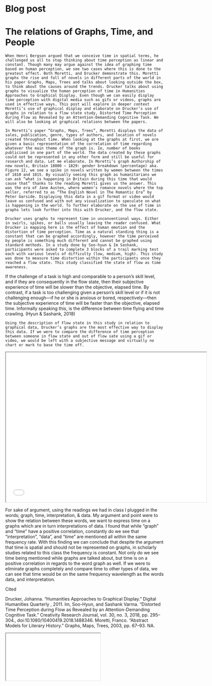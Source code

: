 # Blog post 

# The relations of Graphs, Time, and People 

	When Henri Bergson argued that we conceive time in spatial terms, he challenged us all to stop thinking about time perception as linear and constant. Though many may argue against the idea of graphing time based on human perception, we see two cases where this is done to the greatest effect. Both Moretti, and Drucker demonstrate this. Moretti graphs the rise and fall of novels in different parts of the world in his paper Graphs, Maps, Trees and talks about looking outside the box, to think about the causes around the trends. Drucker talks about using graphs to visualize the human perception of time in Humanities Approaches to Graphical Display. Even though we can easily display time perception with digital media such as gifs or videos, graphs are used in effective ways. This post will explore in deeper context Moretti’s use of graphical display and elaborate on Drucker’s use of graphs in relation to a flow state study, Distorted Time Perception during Flow as Revealed by an Attention-Demanding Cognitive Task. We will also be looking at graphical relations between the papers.
  
	In Moretti’s paper “Graphs, Maps, Trees”, Moretti displays the data of sales, publication, genre, types of authors, and location of novels created throughout time. When looking at the graphs at first, we are given a basic representation of the correlation of time regarding whatever the main theme of the graph is. Ie, number of books publicised in one part of the world. The data created by these graphs could not be represented in any other form and still be useful for research and data. Let me elaborate. In Moretti’s graph Authorship of new novels, Britain 18000 – 1829: gender breakdown (percentage) aka. Figure 12, we see a spike in novels written by women between the times of 1810 and 1815. By visually seeing this graph as humanitarians we can ask “what is happening in Britain during this time that would cause that” thanks to the reading Moretti gives us the answer. This was the era of Jane Austen, where women’s romance novels where the top seller, referred to as “The English Novel in The Romantic Era” by Peter Garside. Displaying this data in a gif format or video would leave us confused and with out any visualization to speculate on what is happening in the world. To further elaborate on the use of time in graphs lets look further into this with Drucker, and the flow state.    
  
	Drucker uses graphs to represent time in unconventional ways. Either in swirls, spikes, or balls usually leaving the reader confused. What Drucker is mapping here is the effect of human emotion and the distortion of time perception. Time as a natural standing thing is a constant that can be graphed accordingly, however the time perceived by people is something much different and cannot be graphed using standard methods. In a study done by Soo-hyun & Im Sashank, participants were asked to complete 3 blocks of a trail marking test each with various levels of difficulty (low, medium, high). This study was done to measure time distortion within the participants once they reached a flow state. This study classified the state of flow as time awareness. 
  
If the challenge of a task is high and comparable to a person’s skill level, and if they are consequently in the flow state, then their subjective experience of time will be slower than the objective, elapsed time. By contrast, if a task is too challenging given a person’s skill level or if it is not challenging enough—if he or she is anxious or bored, respectively—then the subjective experience of time will be faster than the objective, elapsed time. Informally speaking this, is the difference between time flying and time crawling. (Hyun & Sashank, 2018)

	Using the description of Flow state in this study in relation to graphical data, Drucker’s graphs are the most effective way to display this data. If we were to compare the difference of time perception between someone in flow state and out of flow sate using a gif or video, we would be left with a subjective message and virtually no chart or mark to base the time off.

<!--	Exported from Voyant Tools (voyant-tools.org).
The iframe src attribute below uses a relative protocol to better function with both
http and https sites, but if you're embedding this into a local web page (file protocol)
you should add an explicit protocol (https if you're using voyant-tools.org, otherwise
it depends on this server.
Feel free to change the height and width values or other styling below: -->
<iframe style='width: 637px; height: 477px;' src='//voyant-tools.org/tool/Trends/?query=time&query=interpretation&query=data&query=graph*&corpus=1b8892b0471922e6a544620ad3b834ee'></iframe>

  For sake of argument, using the readings we had in class I plugged in the words; graph, time, interpretation, & data. My argument and point were to show the relation between these words, we want to express time on a graphs which are in turn interpretations of data. I found that while “graph” and “time” have a positive correlation, constantly do we see that “interpretation”, “data”, and “time” are mentioned all within the same frequency rate. With this finding we can conclude that despite the argument that time is spatial and should not be represented on graphs, in scholarly studies related to this class the frequency is constant. Not only do we see time being mentioned while graphs are talked about, but time is on a positive correlation in regards to the word graph as well. If we were to eliminate graphs completely and compare time to other types of data, we can see that time would be on the same frequency wavelength as the words data, and interpretation.
  
Cited

Drucker, Johanna. “Humanities Approaches to Graphical Display.” Digital Humanities Quarterly , 2011.
   Im, Soo-Hyun, and Sashank Varma. “Distorted Time Perception during Flow as Revealed by an Attention-Demanding Cognitive Task.” Creativity Research Journal, vol. 30, no. 3, 2018, pp. 295–304., doi:10.1080/10400419.2018.1488346.
Moretti, Franco. “Abstract Models for Literary History.” Graphs, Maps, Trees, 2003, pp. 67–93. NA.


<iframe style + "width:650px; height: 750px; src="Processing/empty-example/index.html"></iframe>
